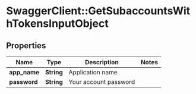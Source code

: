 # SwaggerClient::GetSubaccountsWithTokensInputObject

## Properties
Name | Type | Description | Notes
------------ | ------------- | ------------- | -------------
**app_name** | **String** | Application name | 
**password** | **String** | Your account password | 


